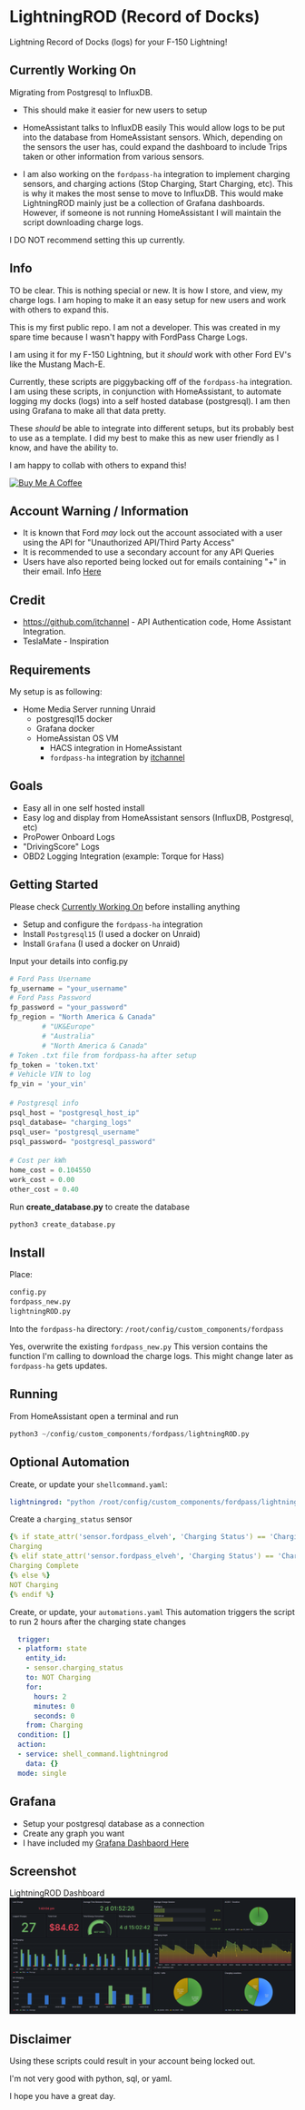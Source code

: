 # LightningROD (Record of Docks)
Lightning Record of Docks (logs) for your F-150 Lightning!

## Currently Working On
Migrating from Postgresql to InfluxDB. 
 - This should make it easier for new users to setup
 - HomeAssistant talks to InfluxDB easily
This would allow logs to be put into the database from HomeAssistant sensors. Which, depending on the sensors the user has, could expand the dashboard to include Trips taken or other information from various sensors.

 - I am also working on the `fordpass-ha` integration to implement charging sensors, and charging actions (Stop Charging, Start Charging, etc).
This is why it makes the most sense to move to InfluxDB. This would make LightningROD mainly just be a collection of Grafana dashboards.
However, if someone is not running HomeAssistant I will maintain the script downloading charge logs.

I DO NOT recommend setting this up currently.

## Info
TO be clear. This is nothing special or new. It is how I store, and view, my charge logs.
I am hoping to make it an easy setup for new users and work with others to expand this.

This is my first public repo. I am not a developer. 
This was created in my spare time because I wasn't happy with FordPass Charge Logs. 

I am using it for my F-150 Lightning, but it *should* work with other Ford EV's like the Mustang Mach-E.

Currently, these scripts are piggybacking off of the `fordpass-ha` integration.
I am using these scripts, in conjunction with HomeAssistant, to automate logging my docks (logs) into a self hosted database (postgresql).
I am then using Grafana to make all that data pretty.

These *should* be able to integrate into different setups, but its probably best to use as a template. 
I did my best to make this as new user friendly as I know, and have the ability to.

I am happy to collab with others to expand this!

<a href="https://www.buymeacoffee.com/SquidBytes" target="_blank"><img src="https://cdn.buymeacoffee.com/buttons/default-orange.png" alt="Buy Me A Coffee" height="41" width="174"></a>

## Account Warning / Information
- It is known that Ford *may* lock out the account associated with a user using the API for "Unauthorized API/Third Party Access"
- It is recommended to use a secondary account for any API Queries
- Users have also reported being locked out for emails containing "+" in their email. Info [Here](https://github.com/itchannel/fordpass-ha#account-warning-sep-2023)

## Credit 
- https://github.com/itchannel - API Authentication code, Home Assistant Integration.
- TeslaMate - Inspiration

## Requirements
My setup is as following:
- Home Media Server running Unraid
	- postgresql15 docker
	- Grafana docker
	- HomeAssistan OS VM
		- HACS integration in HomeAssistant
		- `fordpass-ha` integration by [itchannel](https://github.com/itchannel )

## Goals
- Easy all in one self hosted install
- Easy log and display from HomeAssistant sensors (InfluxDB, Postgresql, etc)
- ProPower Onboard Logs
- "DrivingScore" Logs
- OBD2 Logging Integration (example: Torque for Hass)

## Getting Started

Please check [Currently Working On](https://github.com/SquidBytes/LightningROD#currently-working-on) before installing anything

- Setup and configure the `fordpass-ha` integration
- Install `Postgresql15` (I used a docker on Unraid)
- Install `Grafana` (I used a docker on Unraid)

Input your details into config.py
```python
# Ford Pass Username
fp_username = "your_username"
# Ford Pass Password
fp_password = "your_password"
fp_region = "North America & Canada"
        # "UK&Europe"
        # "Australia"
        # "North America & Canada"
# Token .txt file from fordpass-ha after setup
fp_token = 'token.txt'
# Vehicle VIN to log
fp_vin = 'your_vin'

# Postgresql info
psql_host = "postgresql_host_ip"
psql_database= "charging_logs"
psql_user= "postgresql_username"
psql_password= "postgresql_password"

# Cost per kWh
home_cost = 0.104550
work_cost = 0.00
other_cost = 0.40
```

Run **create_database.py** to create the database
```python
python3 create_database.py
```

## Install

Place:
```python
config.py
fordpass_new.py
lightningROD.py
```
Into the `fordpass-ha` directory:
```/root/config/custom_components/fordpass```

Yes, overwrite the existing `fordpass_new.py`
This version contains the function I'm calling to download the charge logs.
This might change later as ``fordpass-ha`` gets updates.

## Running
From HomeAssistant open a terminal and run

```python
python3 ~/config/custom_components/fordpass/lightningROD.py
```

## Optional Automation

Create, or update your `shellcommand.yaml`:
```yaml
lightningrod: "python /root/config/custom_components/fordpass/lightningrod.py"
```

Create a `charging_status` sensor
```yaml
{% if state_attr('sensor.fordpass_elveh', 'Charging Status') == 'ChargingAC' %}
Charging
{% elif state_attr('sensor.fordpass_elveh', 'Charging Status') == 'ChargeTargetReached' %}
Charging Complete
{% else %}
NOT Charging
{% endif %}
```

Create, or update, your `automations.yaml`
This automation triggers the script to run 2 hours after the charging state changes
```yaml
  trigger:
  - platform: state
    entity_id:
    - sensor.charging_status
    to: NOT Charging
    for:
      hours: 2
      minutes: 0
      seconds: 0
    from: Charging
  condition: []
  action:
  - service: shell_command.lightningrod
    data: {}
  mode: single
```

## Grafana
- Setup your postgresql database as a connection
- Create any graph you want
- I have included my [Grafana Dashbaord Here](https://github.com/SquidBytes/LightningROD/tree/main/grafana)

## Screenshot
LightningROD Dashboard
![Alt text](/assets/LightningROD.png?raw=true "LightningROD Dashboard")


## Disclaimer

Using these scripts could result in your account being locked out.

I'm not very good with python, sql, or yaml.

I hope you have a great day.

